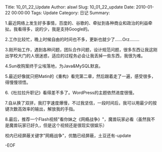 Title: 10_01_22_Update
Author: alswl
Slug: 10_01_22_update
Date: 2010-01-22 00:00:00
Tags: Update
Category: 日记
Summary: 

1.最近网络上发生好多事情，百度的、谷歌的、牵扯到各种商业和政治的利益牵扯。我看得多，说的少，我是支持Google的。

2.工作比较忙，晚上时候自由的时间也不多，更新也就少了……Orz........

3.刚开始工作，遇到各种问题，团队合作问题，设计规范问题，很多东西让我这刚出学校大门的人很迷惑，适应的过程务必会让我丢掉一些东西，我很为难。

4.Sun收购案终于尘埃落地，为Java&MySQL默哀。

5.最近好像就只把Matin的《重构》看完第二章，然后跟着走了一遍，感受很多，得慢慢领悟。

6.《杜拉拉升职记》看得差不多了。WordPress的主题依然进度很慢。

7.自从换了双拼，我打字速度爆慢，不过我坚信，一段时间后，我可以用最少的按键次数高效率的输出，解放我的手指。

8.最后，推荐一个Flash视频"看你妹之《网瘾战争》"，魔兽玩家必看（虽然我不是魔兽玩家已好久，但是这个视频还是很现实很娱乐）

校内已经屏蔽关键字"网瘾战争"，优酷已经屏蔽，土豆还有-update

-EOF

